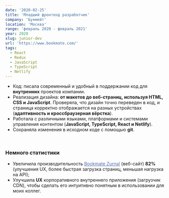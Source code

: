 ```yaml
---
date: '2020-02-25'
title: 'Младший фронтенд разработчик'
company: 'Букмейт'
location: 'Москва'
range: 'февраль 2020 - февраль 2021'
year: 2020
slug: junior-dev
url: 'https://www.bookmate.com/'
tags:
  - React
  - Redux
  - JavaScript
  - TypeScript 
  - Netlify
---
```


- Код: писала современный и удобный в поддержании код для <b>внутренних</b> проектов компании.
- Реализация дизайна: <b>от макетов до веб-страниц, используя HTML, CSS и JavaScript</b>. Проверяла, что дизайн точно переведен в код, и страница корректно отображается на разных устройствах (<b>адаптивность и кроссбраузерная вёрстка</b>).
- Работала с различными языками, платформами и системами управления контентом (<b>JavaScript, TypeScript, React и Netlify</b>).
- Сохраняла изменения в исходном коде с помощью <b>git</b>.
<br/>

### Немного статистики

- Увеличила производительность <a href="https://zurnal.bookmate.com/" target="_blank" style="color:#566eaf">Bookmate Zurnal</a> (веб-сайт) <b>82%</b> (улучшения UX, более быстрая загрузка страниц, меньшая нагрузка на API);
- Улучшила <b>UX</b> корпоративного внутреннего приложения (загрузчик CDN), чтобы сделать его интуитивно понятным в использовании для моих коллег.
